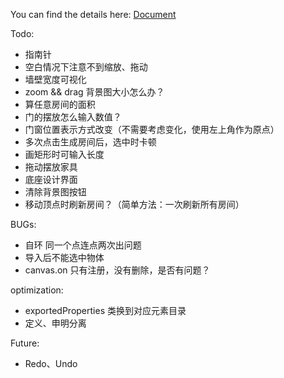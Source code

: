 You can find the details here: [Document](https://github.com/fss-ai/Eitri/wiki)


Todo:

- 指南针
- 空白情况下注意不到缩放、拖动
- 墙壁宽度可视化
- zoom && drag 背景图大小怎么办？
- 算任意房间的面积
- 门的摆放怎么输入数值？
- 门窗位置表示方式改变（不需要考虑变化，使用左上角作为原点）
- 多次点击生成房间后，选中时卡顿
- 画矩形时可输入长度
- 拖动摆放家具
- 底座设计界面
- 清除背景图按钮    
- 移动顶点时刷新房间？（简单方法：一次刷新所有房间）

BUGs:

- 自环 同一个点连点两次出问题
- 导入后不能选中物体
- canvas.on 只有注册，没有删除，是否有问题？

optimization:

- exportedProperties 类换到对应元素目录
- 定义、申明分离

Future: 

- Redo、Undo
